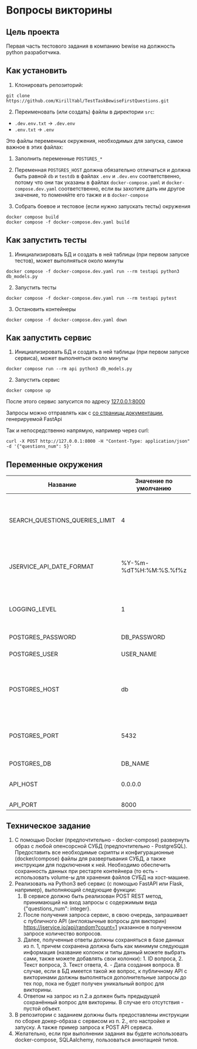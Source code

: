 # Вопросы викторины

## Цель проекта

Первая часть тестового задания в компанию bewise на должность python разработчика.

## Как установить

1. Клонировать репозиторий:
```shell
git clone  https://github.com/KirillYabl/TestTaskBewiseFirstQuestions.git
```
2. Переименовать (или создать) файлы в директории `src`:

- `.dev.env.txt` -> `.dev.env`
- `.env.txt` -> `.env`

Это файлы переменных окружения, необходимых для запуска, самое важное в этих файлах:
1. Заполнить переменные `POSTGRES_*`
2. Переменная `POSTGRES_HOST` должна обязательно отличаться и должна быть равной `db` 
и `testdb` в файлах `.env` и `.dev.env` соответственно, потому что они так указаны в
файлах `docker-compose.yaml` и `docker-compose.dev.yaml` соответственно, если вы захотите
дать им другое значение, то поменяйте его также и в `docker-compose`

3. Собрать боевое и тестовое (если нужно запускать тесты) окружения
```shell
docker compose build
docker compose -f docker-compose.dev.yaml build
```

## Как запустить тесты

1. Инициализировать БД и создать в ней таблицы (при первом запуске тестов), может выполняться около минуты
```shell
docker compose -f docker-compose.dev.yaml run --rm testapi python3 db_models.py
```
2. Запустить тесты
```shell
docker compose -f docker-compose.dev.yaml run --rm testapi pytest
```
3. Остановить контейнеры
```shell
docker compose -f docker-compose.dev.yaml down
```

## Как запустить сервис

1. Инициализировать БД и создать в ней таблицы (при первом запуске сервиса), может выполняться около минуты
```shell
docker compose run --rm api python3 db_models.py
```
2. Запустить сервис
```shell
docker compose up
```

После этого сервис запусится по адресу [127.0.0.1:8000](127.0.0.1:8000)

Запросы можно отправлять как с [со страницы документации](http://127.0.0.1:8000/docs#/default/index__post), генерируемой FastApi

Так и непосредственно напрямую, например через curl:
```shell
curl -X POST http://127.0.0.1:8000 -H "Content-Type: application/json" -d '{"questions_num": 5}'
```

## Переменные окружения

| Название                       | Значение по умолчанию  | Описание                                                                                   |
|--------------------------------|------------------------|--------------------------------------------------------------------------------------------|
| SEARCH_QUESTIONS_QUERIES_LIMIT | 4                      | Лимит запросов к API jservice, на один запрос пользователя, если лимит превышен, то ошибка |
| JSERVICE_API_DATE_FORMAT       | %Y-%m-%dT%H:%M:%S.%f%z | Формат даты и времени в API jservice на случай изменения                                   |
| LOGGING_LEVEL                  | 1                      | Уровень логировани от 0 (не логировать) до 5 (только критические ошибки)                   |
| POSTGRES_PASSWORD              | DB_PASSWORD            | Пароль к БД                                                                                |
| POSTGRES_USER                  | USER_NAME              | Имя пользователя БД                                                                        |
| POSTGRES_HOST                  | db                     | Имя хоста БД (значение также зашито в конфиге докера, поэтому менять нужно и там)          |
| POSTGRES_PORT                  | 5432                   | Порт БД (значение также зашито в конфиге докера, поэтому менять нужно и там)               |
| POSTGRES_DB                    | DB_NAME                | Имя БД                                                                                     |
| API_HOST                       | 0.0.0.0                | Хост API (из докера будет проецироваться в 127.0.0.1)                                      |
| API_PORT                       | 8000                   | Порт API                                                                                   |

## Техническое задание

1. С помощью Docker (предпочтительно - docker-compose) развернуть образ с любой опенсорсной СУБД (предпочтительно - PostgreSQL). Предоставить все необходимые скрипты и конфигурационные (docker/compose) файлы для развертывания СУБД, а также инструкции для подключения к ней. Необходимо обеспечить сохранность данных при рестарте контейнера (то есть - использовать volume-ы для хранения файлов СУБД на хост-машине.
2. Реализовать на Python3 веб сервис (с помощью FastAPI или Flask, например), выполняющий следующие функции:
   1. В сервисе должно быть реализован POST REST метод, принимающий на вход запросы с содержимым вида {"questions_num": integer}. 
   2. После получения запроса сервис, в свою очередь, запрашивает с публичного API (англоязычные вопросы для викторин) https://jservice.io/api/random?count=1 указанное в полученном запросе количество вопросов. 
   3. Далее, полученные ответы должны сохраняться в базе данных из п. 1, причем сохранена должна быть как минимум следующая информация (название колонок и типы данный можете выбрать сами, также можете добавлять свои колонки): 1. ID вопроса, 2. Текст вопроса, 3. Текст ответа, 4. - Дата создания вопроса. В случае, если в БД имеется такой же вопрос, к публичному API с викторинами должны выполняться дополнительные запросы до тех пор, пока не будет получен уникальный вопрос для викторины. 
   4. Ответом на запрос из п.2.a должен быть предыдущей сохранённый вопрос для викторины. В случае его отсутствия - пустой объект. 
3. В репозитории с заданием должны быть предоставлены инструкции по сборке докер-образа с сервисом из п. 2., его настройке и запуску. А также пример запроса к POST API сервиса. 
4. Желательно, если при выполнении задания вы будете использовать docker-compose, SQLAalchemy,  пользоваться аннотацией типов.